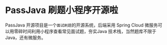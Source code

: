 # PassJava 刷题小程序开源啦

PassJava 开源项目是一个`面试刷题`的开源系统，后端采用 Spring Cloud 微服务可以用零碎时间利用小程序查看常见面试题，夯实Java 技术栈，当然题库不限于 Java，还有微服务。